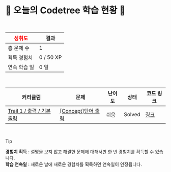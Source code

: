 # 🌲 오늘의 Codetree 학습 현황 🌲

<br />

| <span style="color:red;display:block;text-align:center;"> **성취도**</span> | 결과 |
|---|---|
| 총 문제 수 | 1 |
| 획득 경험치 | 0 / 50 XP |
| 연속 학습 일 | 0 일 |

<br />

|커리큘럼|문제|난이도|상태|코드 링크|
|---|---|---|---|---|
|[Trail 1 / 출력 / 기본 출력](https://https://en.codetree.ai/trail-info/novice-low/)|[[Concept]단어 출력](https://https://en.codetree.ai/trails/complete/curated-cards/intro-print-word/)|쉬움|Solved|[링크](https://github.com/Yoobin-Seo/-/blob/main/250114/%EB%8B%A8%EC%96%B4%20%EC%B6%9C%EB%A0%A5/print-word.c)|


<br />

> [!TIP]
> **경험치 획득** : 설명을 보지 않고 해결한 문제에 대해서만 한 번 경험치를 획득할 수 있습니다.  
> **학습 연속일** : 새로운 날에 새로운 경험치를 획득하면 연속일이 인정됩니다.

